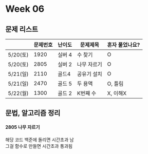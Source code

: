 # Week 06

## 문제 리스트

|                |문제번호|난이도|문제제목|혼자 풀었나요?|
|----------------|-------|------|-------|-------------|
|5/20(토)|1920|실버 4|수 찾기|O|
|5/20(토)|2805|실버 2|나무 자르기|O|
|5/21(일)|2110|골드4|공유기 설치|O|
|5/21(일)|2470|골드 5|두 용액|O, 틀림|
|5/22(월)|1300|골드 2|K번째 수|X, 이해X|

## 문법, 알고리즘 정리
#### 2805 나무 자르기
해당 코드 백준에 돌리면 시간초과 남<br>
그걸 함수로 만들면 시간초과 통과됨